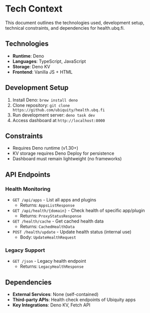 # Tech Context

This document outlines the technologies used, development setup, technical constraints, and dependencies for health.ubq.fi.

## Technologies
- **Runtime**: Deno
- **Languages**: TypeScript, JavaScript
- **Storage**: Deno KV
- **Frontend**: Vanilla JS + HTML

## Development Setup
1. Install Deno: `brew install deno`
2. Clone repository: `git clone https://github.com/ubiquity/health.ubq.fi`
3. Run development server: `deno task dev`
4. Access dashboard at `http://localhost:8000`

## Constraints
- Requires Deno runtime (v1.30+)
- KV storage requires Deno Deploy for persistence
- Dashboard must remain lightweight (no frameworks)

## API Endpoints

### Health Monitoring
- `GET /api/apps` - List all apps and plugins
  - Returns: `AppsListResponse`
- `GET /api/health/{domain}` - Check health of specific app/plugin
  - Returns: `ProxyStatusResponse`
- `GET /health/cache` - Get cached health data
  - Returns: `CachedHealthData`
- `POST /health/update` - Update health status (internal use)
  - Body: `UpdateHealthRequest`

### Legacy Support
- `GET /json` - Legacy health endpoint
  - Returns: `LegacyHealthResponse`

## Dependencies
- **External Services**: None (self-contained)
- **Third-party APIs**: Health check endpoints of Ubiquity apps
- **Key Integrations**: Deno KV, Fetch API